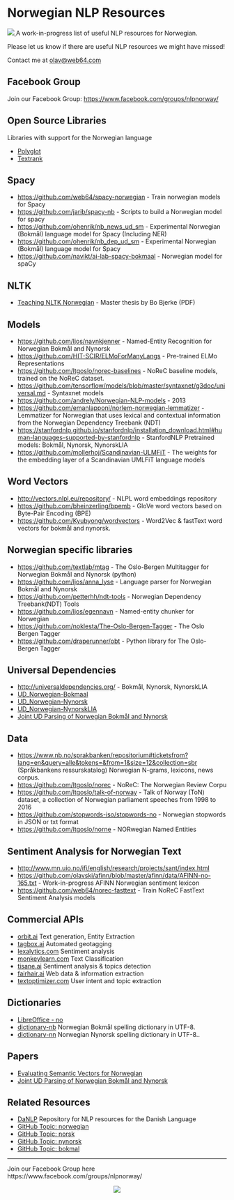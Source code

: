 # Norwegian NLP Resources

<a href="https://www.facebook.com/groups/nlpnorway/">
<img src="http://cdn.web64.com/nlp-norway/nlp-norway-github-cover.jpg">
</a>
A work-in-progress list of useful NLP resources for Norwegian.

Please let us know if there are useful NLP resources we might have missed!

Contact me at olav@web64.com

## Facebook Group
Join our Facebook Group: https://www.facebook.com/groups/nlpnorway/


## Open Source Libraries
Libraries with support for the Norwegian language
* [Polyglot](https://github.com/aboSamoor/polyglot)
* [Textrank](https://github.com/summanlp/textrank)

## Spacy
* https://github.com/web64/spacy-norwegian - Train norwegian models for Spacy
* https://github.com/jarib/spacy-nb - Scripts to build a Norwegian model for spacy
* https://github.com/ohenrik/nb_news_ud_sm - Experimental Norwegian (Bokmål) language model for Spacy (Including NER)
* https://github.com/ohenrik/nb_dep_ud_sm - Experimental Norwegian (Bokmål) language model for Spacy
* https://github.com/navikt/ai-lab-spacy-bokmaal - Norwegian model for spaCy

## NLTK
* [Teaching NLTK Norwegian](https://www.duo.uio.no/bitstream/handle/10852/59276/11/Teaching_NLTK_Norwegian.pdf) - Master thesis by Bo Bjerke (PDF)

## Models 
* https://github.com/ljos/navnkjenner - Named-Entity Recognition for Norwegian Bokmål and Nynorsk
* https://github.com/HIT-SCIR/ELMoForManyLangs - Pre-trained ELMo Representations 
* https://github.com/ltgoslo/norec-baselines - NoReC baseline models, trained on the NoReC dataset.
* https://github.com/tensorflow/models/blob/master/syntaxnet/g3doc/universal.md - Syntaxnet models
* https://github.com/andrely/Norwegian-NLP-models - 2013
* https://github.com/emanlapponi/norlem-norwegian-lemmatizer - Lemmatizer for Norwegian that uses lexical and contextual information from the Norwegian Dependency Treebank (NDT)
* https://stanfordnlp.github.io/stanfordnlp/installation_download.html#human-languages-supported-by-stanfordnlp - StanfordNLP Pretrained models: Bokmål, Nynorsk, NynorskLIA
* https://github.com/mollerhoj/Scandinavian-ULMFiT - The weights for the embedding layer of a Scandinavian UMLFiT language models

## Word Vectors
* http://vectors.nlpl.eu/repository/ - NLPL word embeddings repository
* https://github.com/bheinzerling/bpemb - GloVe word vectors based on Byte-Pair Encoding (BPE)
* https://github.com/Kyubyong/wordvectors - Word2Vec & fastText word vectors for bokmål and nynorsk.


## Norwegian specific libraries
* https://github.com/textlab/mtag - The Oslo-Bergen Multitagger for Norwegian Bokmål and Nynorsk (python)
* https://github.com/ljos/anna_lyse - Language parser for Norwegian Bokmål and Nynorsk
* https://github.com/petterhh/ndt-tools - Norwegian Dependency Treebank(NDT) Tools
* https://github.com/ljos/egennavn - Named-entity chunker for Norwegian 
* https://github.com/noklesta/The-Oslo-Bergen-Tagger - The Oslo Bergen Tagger
* https://github.com/draperunner/obt -  Python library for The Oslo-Bergen Tagger

## Universal Dependencies
* http://universaldependencies.org/ - Bokmål, Nynorsk, NynorskLIA
* [UD_Norwegian-Bokmaal](https://github.com/UniversalDependencies/UD_Norwegian-Bokmaal)
* [UD_Norwegian-Nynorsk](https://github.com/UniversalDependencies/UD_Norwegian-Nynorsk)
* [UD_Norwegian-NynorskLIA](https://github.com/UniversalDependencies/UD_Norwegian-NynorskLIA)
* [Joint UD Parsing of Norwegian Bokmål and Nynorsk](https://github.com/erikve/bm-nn-parsing)


## Data
* https://www.nb.no/sprakbanken/repositorium#ticketsfrom?lang=en&query=alle&tokens=&from=1&size=12&collection=sbr (Språkbankens ressurskatalog)
  Norwegian N-grams, lexicons, news corpus.
* https://github.com/ltgoslo/norec - NoReC: The Norwegian Review Corpu
* https://github.com/ltgoslo/talk-of-norway -  Talk of Norway (ToN) dataset, a collection of Norwegian parliament speeches from 1998 to 2016
* https://github.com/stopwords-iso/stopwords-no - Norwegian stopwords in JSON or txt format
* https://github.com/ltgoslo/norne - NORwegian Named Entities


## Sentiment Analysis for Norwegian Text
 * http://www.mn.uio.no/ifi/english/research/projects/sant/index.html
 * https://github.com/olavski/afinn/blob/master/afinn/data/AFINN-no-165.txt - Work-in-progress AFINN Norwegian sentiment lexicon
 * https://github.com/web64/norec-fasttext - Train NoReC FastText Sentiment Analysis models


## Commercial APIs
* [orbit.ai](http://orbit.ai)
  Text generation, Entity Extraction
* [tagbox.ai](http://tagbox.ai)
  Automated geotagging
* [lexalytics.com](https://www.lexalytics.com/)
  Sentiment analysis
* [monkeylearn.com](http://monkeylearn.com/)
  Text Classification
* [tisane.ai](http://tisane.ai/)
  Sentiment analysis & topics detection
* [fairhair.ai](https://fairhair.ai/)
  Web data & information extraction
* [textoptimizer.com](https://textoptimizer.com/m)
  User intent and topic extraction

## Dictionaries
* [LibreOffice - no](https://github.com/LibreOffice/dictionaries/tree/master/no)
* [dictionary-nb](https://github.com/wooorm/dictionaries/tree/master/dictionaries/nb) Norwegian Bokmål spelling dictionary in UTF-8.
* [dictionary-nn](https://github.com/wooorm/dictionaries/tree/master/dictionaries/nn) Norwegian Nynorsk spelling dictionary in UTF-8..

## Papers
* [Evaluating Semantic Vectors for Norwegian](https://www.duo.uio.no/handle/10852/61756)
* [Joint UD Parsing of Norwegian Bokmål and Nynorsk](http://www.ep.liu.se/ecp/131/001/ecp17131001.pdf)

## Related Resources
 * [DaNLP](https://github.com/alexandrainst/danlp) Repository for NLP resources for the Danish Language
 * [GitHub Topic: norwegian](https://github.com/topics/norwegian)
 * [GitHub Topic: norsk](https://github.com/topics/norsk)
 * [GitHub Topic: nynorsk](https://github.com/topics/nynorsk)
 * [GitHub Topic: bokmal](https://github.com/topics/bokmal)
 

<hr />
Join our Facebook Group here https://www.facebook.com/groups/nlpnorway/
<p align="center">
  <img src="http://cdn.web64.com/nlp-norway/NLP-Norway-mountain-badge-1-colored-460px.png">
 </p>
